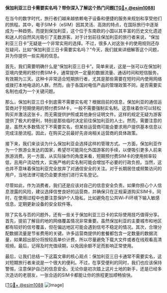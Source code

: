 **保加利亚三日卡需要实名吗？带你深入了解这个热门问题[[TG💪+ @esim1088](https://t.me/s/esim1088)]**

在当今的数字时代，旅行者们越来越依赖电子设备和便捷的服务来规划和享受他们的旅程。其中，电子SIM卡（eSIM）因其灵活、高效的特点，在国际旅行中逐渐成为一种趋势。而提到保加利亚，这个位于东南欧的小国以其丰富的历史文化遗迹和迷人的自然风光吸引了无数游客。对于计划前往保加利亚的旅行者来说，“保加利亚三日卡”无疑是一个非常实用的选择。不过，很多人对这张卡的使用规则还存在疑问，比如“保加利亚三日卡需要实名吗？”今天，我们就来详细解答这个问题，并为你提供一些实用的信息。

首先，我们需要明确什么是“保加利亚三日卡”。简单来说，这是一张可以在保加利亚境内使用的预付费SIM卡，通常提供一定量的数据流量、通话时间和短信服务，有效期为三天。这种卡非常适合短期旅行者，尤其是那些需要在短时间内使用网络或拨打本地电话的人群。然而，由于各国对电信产品的管理政策不同，是否需要实名制也成为一个关键问题。

那么，保加利亚三日卡到底需不需要实名呢？根据目前的信息，保加利亚的通信运营商对于短期使用的预付费SIM卡，一般不需要强制实名制。这意味着你可以轻松购买并激活这张卡，而无需提供护照或其他身份证明文件。这样的规定无疑为游客提供了极大的便利，特别是那些临时决定前往保加利亚的人士。然而，需要注意的是，虽然大多数情况下不需要实名，但某些运营商可能会要求用户提供基本信息以完成注册流程。因此，在购买之前最好先咨询相关运营商的具体政策。

接下来，我们来谈谈为什么保加利亚会选择这样的管理方式。一方面，保加利亚作为一个旅游业发达的国家，希望尽可能简化外国游客的手续，以便吸引更多人前来旅游消费。另一方面，从实际操作的角度来看，短期预付费SIM卡的使用频率较低，且用户流动性大，实施严格的实名制可能会增加不必要的行政负担。当然，这也并不意味着保加利亚完全放弃了对通信安全的关注。对于长期居住或频繁访问的用户，当地法律可能仍会要求他们进行实名登记。

尽管如此，作为消费者，我们还是应该对自己的信息安全负责。如果你担心个人信息泄露的风险，建议选择信誉良好的运营商，并确保只在正规渠道购买SIM卡。同时，在使用过程中也要注意保护个人隐私，比如避免在公共Wi-Fi环境下输入敏感信息，定期更新设备的安全软件等。

除了实名与否的问题外，还有一些关于保加利亚三日卡的实际使用技巧值得分享。首先，提前了解目的地的网络覆盖情况非常重要。虽然保加利亚的主要城市和地区都有较好的信号覆盖，但在偏远地区可能会遇到信号不稳定的情况。其次，合理分配数据流量是节省费用的关键。许多运营商提供的套餐都包含一定数量的数据流量，如果超出部分将按较高单价计费，所以尽量避免下载大文件或者在线观看高清视频。最后，记得及时充值续期，以免因余额不足而影响正常使用。

最后，让我们总结一下这篇文章的核心观点：保加利亚三日卡通常不需要实名，这对短期旅行者来说是一个很大的便利。不过，在享受便利的同时，我们也应该保持警惕，注意保护自己的信息安全。无论你是初次踏上这片土地的新手，还是已经多次造访的老朋友，一张合适的SIM卡都能让你的旅程更加顺畅愉快。

[[TG💪+ @esim1088](https://t.me/s/esim1088) ![Image](https://i.postimg.cc/4NQfJmqS/Snipaste-2025-05-13-00-14-12.png)]